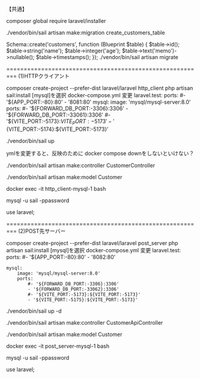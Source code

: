 【共通】

composer global require laravel/installer

./vendor/bin/sail artisan make:migration create_customers_table

Schema::create('customers', function (Blueprint $table) {
    $table->id();
    $table->string('name');
    $table->integer('age');
    $table->text('memo')->nullable();
    $table->timestamps();
});
./vendor/bin/sail artisan migrate


=========================================================
(1)HTTPクライアント

composer create-project --prefer-dist laravel/laravel http_client
php artisan sail:install
   [mysql]を選択
docker-compose.yml 変更
    laravel.test:
        ports:
            #- '${APP_PORT:-80}:80'
            - '8081:80'
    mysql:
        image: 'mysql/mysql-server:8.0'
        ports:
            #- '${FORWARD_DB_PORT:-3306}:3306'
            - '${FORWARD_DB_PORT:-33061}:3306'
            #- '${VITE_PORT:-5173}:${VITE_PORT:-5173}'
            - '${VITE_PORT:-5174}:${VITE_PORT:-5173}'


./vendor/bin/sail up

ymlを変更すると、反映のために
docker compose downをしないといけない？


./vendor/bin/sail artisan make:controller CustomerController

./vendor/bin/sail artisan make:model Customer


docker exec -it http_client-mysql-1 bash

mysql -u sail -ppassword

use laravel;


=========================================================
(2)POST先サーバー

composer create-project --prefer-dist laravel/laravel post_server
php artisan sail:install
   [mysql]を選択
docker-compose.yml 変更
    laravel.test:
        ports:
            #- '${APP_PORT:-80}:80'
            - '8082:80'

    mysql:
        image: 'mysql/mysql-server:8.0'
        ports:
            #- '${FORWARD_DB_PORT:-3306}:3306'
            - '${FORWARD_DB_PORT:-33062}:3306'
            #- '${VITE_PORT:-5173}:${VITE_PORT:-5173}'
            - '${VITE_PORT:-5175}:${VITE_PORT:-5173}'

./vendor/bin/sail up -d



./vendor/bin/sail artisan make:controller CustomerApiController

./vendor/bin/sail artisan make:model Customer


docker exec -it post_server-mysql-1 bash

mysql -u sail -ppassword

use laravel;

